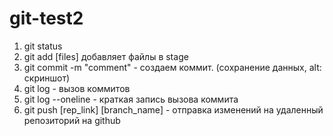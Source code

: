 # git-test2

1. git status
2. git add [files] добавляет файлы  в stage
3. git commit -m "comment" - создаем коммит. (сохранение данных, alt: скриншот)
4. git log - вызов коммитов
5. git log --oneline - краткая запись вызова коммита
6. git push [rep_link] [branch_name] - отправка изменений на удаленный репозиторий на github